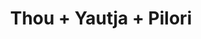 ---
layout: post
category: concert
title: Thou + Yautja + Pilori
artists: 
- Thou
- Yautja
- Pilori
place: 
- Gibus
country: France
city: Paris
---
